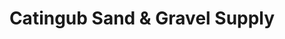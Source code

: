 ---
title: "Catingub Sand & Gravel Supply"
url: /ormoc/catingub-sand-and-gravel-supply/
shop: trade
---